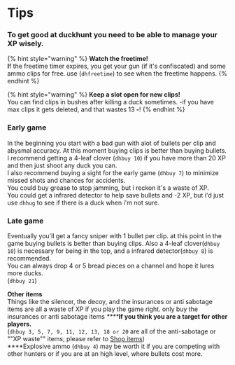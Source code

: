 # Tips

### **To get good at duckhunt you need to be able to manage your XP wisely.**

{% hint style="warning" %}
**Watch the freetime!   
I**f the freetime timer expires, you get your gun \(if it's confiscated\) and some ammo clips for free. use  \(`dhfreetime`\) to see when the freetime happens.
{% endhint %}

{% hint style="warning" %}
**Keep a slot open for new clips!**  
You can find clips in bushes after killing a duck sometimes. -if you have max clips it gets deleted, and that wastes 13 **-**!
{% endhint %}

### **Early game**

In the beginning you start with a bad gun with alot of bullets per clip and abysmal accuracy. At this moment buying clips is better than buying bullets. I recommend getting a 4-leaf clover \(`dhbuy 10`\) if you have more than 20 XP and then just shoot any duck you can.   
I also recommend buying a sight for the early game \(`dhbuy 7`\) to minimize missed shots and chances for accidents.  
You could buy grease to stop jamming, but i reckon it's a waste of XP.  
You could get a infrared detector to help save bullets and -2 XP, but i'd just use `dhhug` to see if there is a duck when i'm not sure.

### **Late game**

Eventually you'll get a fancy sniper with 1 bullet per clip. at this point in the game buying bullets is better than buying clips. Also a 4-leaf clover\(`dhbuy 10`\) is necessary for being in the top, and a infrared detector\(`dhbuy 8`\) is recommended.   
You can always drop 4 or 5 bread pieces on a channel and hope it lures more ducks.   
\(`dhbuy 21`\)

**Other items**  
Things like the silencer, the decoy, and the insurances or anti sabotage items are all a waste of XP if you play the game right. only buy the  insurances or anti sabotage items _****_**If you think you are a target for other players.**   
\(`dhbuy 3, 5, 7, 9, 11, 12, 13, 18 or 20` are all of the anti-sabotage or ""XP waste"" items; please refer to [Shop items](store-items.md)\)  
****Explosive ammo \(`dhbuy 4`\) may be worth it if you are competing with other hunters or if you are at an high level, where bullets cost more.

